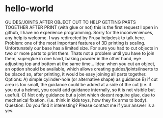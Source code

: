 # hello-world
GUIDES/JOINTS AFTER OBJECT CUT TO HELP GETTING PARTS TOGETHER AFTER PRINT (with glue or not)
this is the first request I open in github, I have no experience programming. Sorry for the inconveniences, any help is welcome. I was redirected by Prusa helpdesk to talk here.
Problem: one of the most important features of 3D printing is scaling. Unfortunately our base has a limited size. For sure you had to cut objects in two or more parts to print them. Thats not a problem until you have to join them, superglue in one hand, baking powder in the other hand, eye adjusting top and bottom at the same time...
Idea: when you cut an object, an option should be available, which allows creating guides/joints/inserts to be placed so, after printing, it would be easy joining all parts together.
Options: A) simple cylinder-hole (or alternative shape) as guidance B) if cut area is too small, the guidance could be added at a side of the cut (i.e. if you cut a helmet, you could add guidance internally, so it is not visible but useful). C) Not only guidance but a joint which doesnt require glue, due to mechanical fixation. (i.e. think in kids toys, how they fix arms to body).
Question: Do you find it interesting? Please contact me if your answer is a yes.
